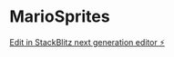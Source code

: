 # MarioSprites

[Edit in StackBlitz next generation editor ⚡️](https://stackblitz.com/~/github.com/augunautics/MarioSprites)